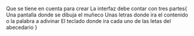 Que se tiene en cuenta para crear
La interfaz debe contar con tres partes{
    Una pantalla donde se dibuja el muñeco
    Unas letras donde ira el contenido o la palabra a adivinar
    El teclado donde ira cada uno  de las letas del abecedario
}
